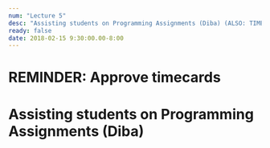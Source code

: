 ```yaml
---
num: "Lecture 5"
desc: "Assisting students on Programming Assignments (Diba) (ALSO: TIMECARDS!)"
ready: false
date: 2018-02-15 9:30:00.00-8:00
---
```


# REMINDER: Approve timecards

# Assisting students on Programming Assignments (Diba)
